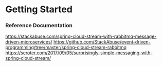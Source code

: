 # Getting Started

### Reference Documentation
https://stackabuse.com/spring-cloud-stream-with-rabbitmq-message-driven-microservices/
https://github.com/StackAbuse/event-driven-programming/tree/master/spring-cloud-stream-rabbitmq
https://seroter.com/2017/09/05/surprisingly-simple-messaging-with-spring-cloud-stream/

